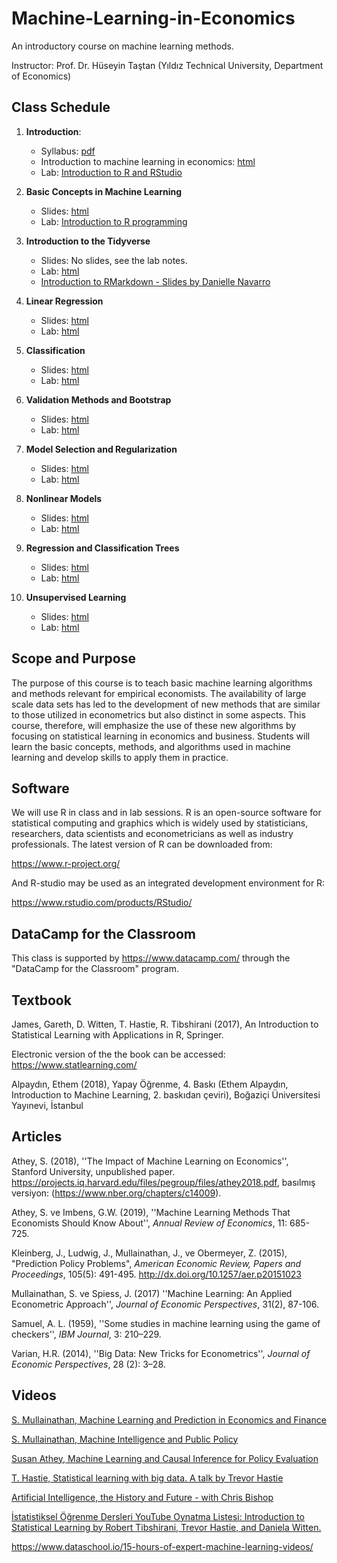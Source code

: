 # Machine-Learning-in-Economics
 
An introductory course on machine learning methods.
 
Instructor: Prof. Dr. Hüseyin Taştan (Yıldız Technical University, Department of Economics)

## Class Schedule

1.  **Introduction**:

    -   Syllabus: [pdf](https://raw.githack.com/htastan/Machine-Learning-in-Economics/main/syllabus.pdf)
    -   Introduction to machine learning in economics: [html](https://raw.githack.com/htastan/Machine-Learning-in-Economics/main/Slides/Intro-to-ML-in-Econ.html)
    -   Lab: [Introduction to R and RStudio](https://raw.githack.com/htastan/Machine-Learning-in-Economics/main/Labs/Lab-01-Intro-to-R-and-RStudio-Part-1.html)

2.  **Basic Concepts in Machine Learning**

    -   Slides: [html](https://raw.githack.com/htastan/Machine-Learning-in-Economics/main/Slides/Basic-concepts-in-ML.html)
    -   Lab: [Introduction to R programming](https://raw.githack.com/htastan/Machine-Learning-in-Economics/main/Labs/Lab-02-Intro-to-R-and-RStudio-Part-2.html)

3.  **Introduction to the Tidyverse**

    -   Slides: No slides, see the lab notes.  
    -   Lab: [html](https://raw.githack.com/htastan/Machine-Learning-in-Economics/main/Labs/Lab-03-Intro-to-R-Tidyverse.html)
    -   [Introduction to RMarkdown - Slides by Danielle Navarro](https://slides.djnavarro.net/starting-rmarkdown/#1)

4.  **Linear Regression**

    -   Slides: [html](https://raw.githack.com/htastan/Machine-Learning-in-Economics/main/Slides/Regression.html)
    -   Lab: [html](https://raw.githack.com/htastan/Machine-Learning-in-Economics/main/Labs/Lab-04-Regression.html)

5.  **Classification**

    -   Slides: [html](https://raw.githack.com/htastan/Machine-Learning-in-Economics/main/Slides/Classification.html)
    -   Lab: [html](https://raw.githack.com/htastan/Machine-Learning-in-Economics/main/Labs/Lab-05-Classification.html)

6.  **Validation Methods and Bootstrap**

    -   Slides: [html](https://raw.githack.com/htastan/Machine-Learning-in-Economics/main/Slides/Cross-validation.html)
    -   Lab: [html](https://raw.githack.com/htastan/Machine-Learning-in-Economics/main/Labs/Lab-06-Validation-and-resampling.html)

7.  **Model Selection and Regularization**

    -   Slides: [html](https://raw.githack.com/htastan/Machine-Learning-in-Economics/main/Slides/Regularization.html)
    -   Lab: [html](https://raw.githack.com/htastan/Machine-Learning-in-Economics/main/Labs/Lab-07-Regularization.html)

8.  **Nonlinear Models**

    -   Slides: [html](https://raw.githack.com/htastan/Machine-Learning-in-Economics/main/Slides/Nonlinear-models.html)
    -   Lab: [html](https://raw.githack.com/htastan/Machine-Learning-in-Economics/main/Labs/Lab-08-Nonlinear.html)

9.  **Regression and Classification Trees**

    -   Slides: [html](https://raw.githack.com/htastan/Machine-Learning-in-Economics/main/Slides/Tree-based-methods.html)
    -   Lab: [html](https://raw.githack.com/htastan/Machine-Learning-in-Economics/main/Labs/Lab-09-Tree-based-methods.html)

10. **Unsupervised Learning**

    -   Slides: [html](https://raw.githack.com/htastan/Machine-Learning-in-Economics/main/Slides/Unsupervised-learning.html)
    -   Lab: [html](https://raw.githack.com/htastan/Machine-Learning-in-Economics/main/Labs/Lab-10-Unsupervised-learning.html)

## Scope and Purpose

The purpose of this course is to teach basic machine learning algorithms and methods relevant for empirical economists. The availability of large scale data sets has led to the development of new methods that are similar to those utilized in econometrics but also distinct in some aspects. This course, therefore, will emphasize the use of these new algorithms by focusing on statistical learning in economics and business. Students will learn the basic concepts, methods, and algorithms used in machine learning and develop skills to apply them in practice.

## Software

We will use R in class and in lab sessions. R is an open-source software for statistical computing and graphics which is widely used by statisticians, researchers, data scientists and econometricians as well as industry professionals. The latest version of R can be downloaded from:

<https://www.r-project.org/>

And R-studio may be used as an integrated development environment for R:

<https://www.rstudio.com/products/RStudio/>

## DataCamp for the Classroom

This class is supported by <https://www.datacamp.com/> through the "DataCamp for the Classroom" program.

## Textbook

James, Gareth, D. Witten, T. Hastie, R. Tibshirani (2017), An Introduction to Statistical Learning with Applications in R, Springer.

Electronic version of the the book can be accessed:  
<https://www.statlearning.com/>

Alpaydın, Ethem (2018), Yapay Öğrenme, 4. Baskı (Ethem Alpaydın, Introduction to Machine Learning, 2. baskıdan çeviri), Boğaziçi Üniversitesi Yayınevi, İstanbul

## Articles

Athey, S. (2018), ''The Impact of Machine Learning on Economics'', Stanford University, unpublished paper. <https://projects.iq.harvard.edu/files/pegroup/files/athey2018.pdf>, basılmış versiyon: (<https://www.nber.org/chapters/c14009>).

Athey, S. ve Imbens, G.W. (2019), ''Machine Learning Methods That Economists Should Know About'', *Annual Review of Economics*, 11: 685-725.

Kleinberg, J., Ludwig, J., Mullainathan, J., ve Obermeyer, Z. (2015), "Prediction Policy Problems", *American Economic Review, Papers and Proceedings*, 105(5): 491-495. <http://dx.doi.org/10.1257/aer.p20151023>

Mullainathan, S. ve Spiess, J. (2017) ''Machine Learning: An Applied Econometric Approach'', *Journal of Economic Perspectives*, 31(2), 87-106.

Samuel, A. L. (1959), ''Some studies in machine learning using the game of checkers'', *IBM Journal*, 3: 210–229.

Varian, H.R. (2014), ''Big Data: New Tricks for Econometrics'', *Journal of Economic Perspectives*, 28 (2): 3–28.

## Videos

[S. Mullainathan, Machine Learning and Prediction in Economics and Finance](https://www.youtube.com/watch?v=xl3yQBhI6vY)

[S. Mullainathan, Machine Intelligence and Public Policy](https://www.youtube.com/watch?v=W7izsrYGhdU)

[Susan Athey, Machine Learning and Causal Inference for Policy Evaluation](https://www.youtube.com/watch?v=Yx6qXM_rfKQ)

[T. Hastie, Statistical learning with big data. A talk by Trevor Hastie](https://www.youtube.com/watch?v=0EWJZIC4JxA)

[Artificial Intelligence, the History and Future - with Chris Bishop](https://www.youtube.com/watch?v=8FHBh_OmdsM)

[İstatistiksel Öğrenme Dersleri YouTube Oynatma Listesi: Introduction to Statistical Learning by Robert Tibshirani, Trevor Hastie, and Daniela Witten.](https://www.youtube.com/playlist?list=PLOg0ngHtcqbPTlZzRHA2ocQZqB1D_qZ5V)

<https://www.dataschool.io/15-hours-of-expert-machine-learning-videos/>
